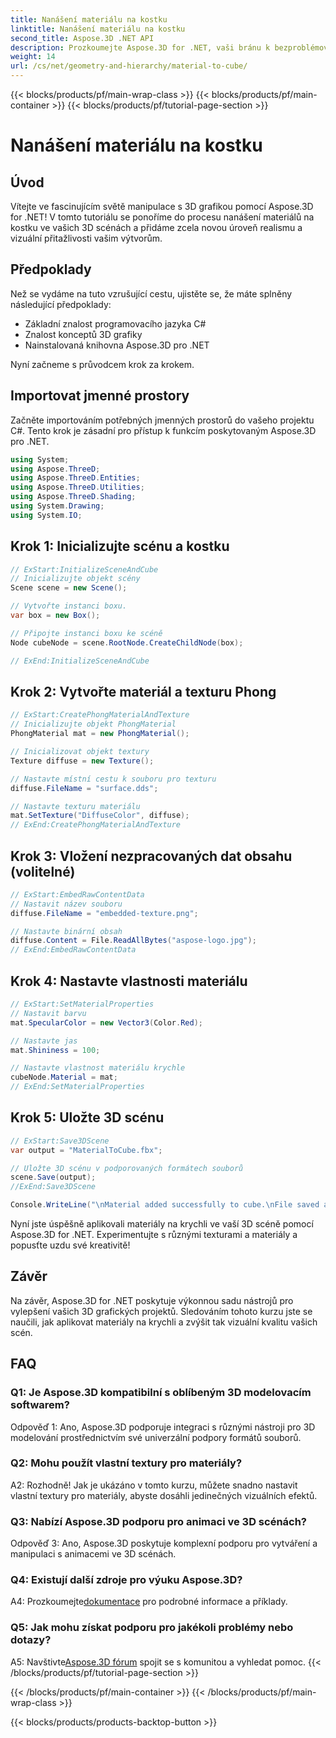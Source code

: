 ```yaml
---
title: Nanášení materiálu na kostku
linktitle: Nanášení materiálu na kostku
second_title: Aspose.3D .NET API
description: Prozkoumejte Aspose.3D for .NET, vaši bránu k bezproblémové manipulaci s 3D grafikou. Aplikujte materiály bez námahy, zvyšte realističnost a pozvedněte své projekty.
weight: 14
url: /cs/net/geometry-and-hierarchy/material-to-cube/
---
```


{{< blocks/products/pf/main-wrap-class >}}
{{< blocks/products/pf/main-container >}}
{{< blocks/products/pf/tutorial-page-section >}}

# Nanášení materiálu na kostku

## Úvod

Vítejte ve fascinujícím světě manipulace s 3D grafikou pomocí Aspose.3D for .NET! V tomto tutoriálu se ponoříme do procesu nanášení materiálů na kostku ve vašich 3D scénách a přidáme zcela novou úroveň realismu a vizuální přitažlivosti vašim výtvorům.

## Předpoklady

Než se vydáme na tuto vzrušující cestu, ujistěte se, že máte splněny následující předpoklady:

- Základní znalost programovacího jazyka C#
- Znalost konceptů 3D grafiky
- Nainstalovaná knihovna Aspose.3D pro .NET

Nyní začneme s průvodcem krok za krokem.

## Importovat jmenné prostory

Začněte importováním potřebných jmenných prostorů do vašeho projektu C#. Tento krok je zásadní pro přístup k funkcím poskytovaným Aspose.3D pro .NET.

```csharp
using System;
using Aspose.ThreeD;
using Aspose.ThreeD.Entities;
using Aspose.ThreeD.Utilities;
using Aspose.ThreeD.Shading;
using System.Drawing;
using System.IO;
```

## Krok 1: Inicializujte scénu a kostku

```csharp
// ExStart:InitializeSceneAndCube
// Inicializujte objekt scény
Scene scene = new Scene();

// Vytvořte instanci boxu.
var box = new Box();

// Připojte instanci boxu ke scéně
Node cubeNode = scene.RootNode.CreateChildNode(box);

// ExEnd:InitializeSceneAndCube
```

## Krok 2: Vytvořte materiál a texturu Phong

```csharp
// ExStart:CreatePhongMaterialAndTexture
// Inicializujte objekt PhongMaterial
PhongMaterial mat = new PhongMaterial();

// Inicializovat objekt textury
Texture diffuse = new Texture();

// Nastavte místní cestu k souboru pro texturu
diffuse.FileName = "surface.dds";

// Nastavte texturu materiálu
mat.SetTexture("DiffuseColor", diffuse);
// ExEnd:CreatePhongMaterialAndTexture
```

## Krok 3: Vložení nezpracovaných dat obsahu (volitelné)

```csharp
// ExStart:EmbedRawContentData
// Nastavit název souboru
diffuse.FileName = "embedded-texture.png";

// Nastavte binární obsah
diffuse.Content = File.ReadAllBytes("aspose-logo.jpg");
// ExEnd:EmbedRawContentData
```

## Krok 4: Nastavte vlastnosti materiálu

```csharp
// ExStart:SetMaterialProperties
// Nastavit barvu
mat.SpecularColor = new Vector3(Color.Red);

// Nastavte jas
mat.Shininess = 100;

// Nastavte vlastnost materiálu krychle
cubeNode.Material = mat;
// ExEnd:SetMaterialProperties
```

## Krok 5: Uložte 3D scénu

```csharp
// ExStart:Save3DScene
var output = "MaterialToCube.fbx";

// Uložte 3D scénu v podporovaných formátech souborů
scene.Save(output);
//ExEnd:Save3DScene

Console.WriteLine("\nMaterial added successfully to cube.\nFile saved at " + output);
```

Nyní jste úspěšně aplikovali materiály na krychli ve vaší 3D scéně pomocí Aspose.3D for .NET. Experimentujte s různými texturami a materiály a popusťte uzdu své kreativitě!

## Závěr

Na závěr, Aspose.3D for .NET poskytuje výkonnou sadu nástrojů pro vylepšení vašich 3D grafických projektů. Sledováním tohoto kurzu jste se naučili, jak aplikovat materiály na krychli a zvýšit tak vizuální kvalitu vašich scén.

## FAQ

### Q1: Je Aspose.3D kompatibilní s oblíbeným 3D modelovacím softwarem?

Odpověď 1: Ano, Aspose.3D podporuje integraci s různými nástroji pro 3D modelování prostřednictvím své univerzální podpory formátů souborů.

### Q2: Mohu použít vlastní textury pro materiály?

A2: Rozhodně! Jak je ukázáno v tomto kurzu, můžete snadno nastavit vlastní textury pro materiály, abyste dosáhli jedinečných vizuálních efektů.

### Q3: Nabízí Aspose.3D podporu pro animaci ve 3D scénách?

Odpověď 3: Ano, Aspose.3D poskytuje komplexní podporu pro vytváření a manipulaci s animacemi ve 3D scénách.

### Q4: Existují další zdroje pro výuku Aspose.3D?

 A4: Prozkoumejte[dokumentace](https://reference.aspose.com/3d/net/) pro podrobné informace a příklady.

### Q5: Jak mohu získat podporu pro jakékoli problémy nebo dotazy?

 A5: Navštivte[Aspose.3D fórum](https://forum.aspose.com/c/3d/18) spojit se s komunitou a vyhledat pomoc.
{{< /blocks/products/pf/tutorial-page-section >}}

{{< /blocks/products/pf/main-container >}}
{{< /blocks/products/pf/main-wrap-class >}}

{{< blocks/products/products-backtop-button >}}
